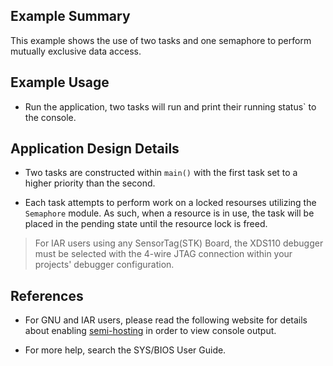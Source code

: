 ## Example Summary

This example shows the use of two tasks and one semaphore to perform
mutually exclusive data access.

## Example Usage

* Run the application, two tasks will run and print their running status` to the
console.

## Application Design Details

* Two tasks are constructed within `main()` with the first task set to a higher
  priority than the second.

*  Each task attempts to perform work on a locked resourses utilizing the
   `Semaphore` module. As such, when a resource is in use, the task will be
   placed in the pending state until the resource lock is freed.

> For IAR users using any SensorTag(STK) Board, the XDS110 debugger must be
selected with the 4-wire JTAG connection within your projects' debugger
configuration.

## References
* For GNU and IAR users, please read the following website for details about
enabling [semi-hosting](http://processors.wiki.ti.com/index.php/TI-RTOS_Examples_SemiHosting)
in order to view console output.

* For more help, search the SYS/BIOS User Guide.
